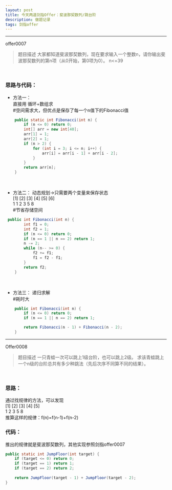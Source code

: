 ```yaml
---
layout: post
title: 今天两道剑指Offer：斐波那契数列/跳台阶
description: 做题记录
tags: 剑指offer
---
```


---



offer0007

> 题目描述
> 大家都知道斐波那契数列，现在要求输入一个整数n，请你输出斐波那契数列的第n项（从0开始，第0项为0）。
> n<=39

<br/>

### 思路与代码：

* 方法一：  
  直接用 循环+数组求  
  #空间需求大，但优点是保存了每一个n值下的Fibonacci值  

```java
    public static int Fibonacci(int n) {
        if (n <= 0) return 0;
        int[] arr = new int[40];
        arr[1] = 1;
        arr[2] = 1;
        if (n > 2) {
            for (int i = 3; i <= n; i++) {
                arr[i] = arr[i - 1] + arr[i - 2];
            }
        }
        return arr[n];
    }
```

<br/>

* 方法二：
  动态规划->只需要两个变量来保存状态  
  [1] [2]  [3]  [4]  [5]  [6]  
   1    1    2    3    5    8  
  #节省存储空间  

```java
 public int Fibonacci(int n) {
        int f1 = 0;
        int f2 = 1;
        if (n <= 0) return 0;
        if (n == 1 || n == 2) return 1;
        n -= 2;
        while (n-- >= 0) {
            f2 += f1;
            f1 = f2 - f1;
        }
        return f2;
    }

```

<br/>

* 方法三：
  递归求解  
  #耗时大  

```java
    public int Fibonacci(int n) {
        if (n <= 0) return 0;
        if (n == 1 || n == 2) return 1;

        return Fibonacci(n - 1) + Fibonacci(n - 2);
    }
```





---------------------------------------------------------------------------------------------------------------------------
Offer0008  

> 题目描述
> 一只青蛙一次可以跳上1级台阶，也可以跳上2级。
> 求该青蛙跳上一个n级的台阶总共有多少种跳法（先后次序不同算不同的结果）。

<br/>

### 思路：

通过找规律的方法，可以发现  
[1]  [2]  [3]  [4]  [5]  
 1    2     3    5    8    
推算这样的规律：f(n)=f(n-1)+f(n-2)  

### 代码：

推出的规律就是斐波那契数列，其他实现参照剑指offer0007  

```java
public static int JumpFloor(int target) {    
    if (target <= 0) return 0;    
    if (target == 1) return 1;    
    if (target == 2) return 2;    
    
    return JumpFloor(target - 1) + JumpFloor(target - 2);
}
```

